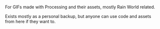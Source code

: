 For GIFs made with Processing and their assets, mostly Rain World related.

Exists mostly as a personal backup, but anyone can use code and assets from here if they want to.
